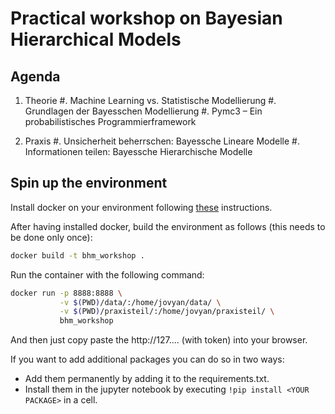 # Practical workshop on Bayesian Hierarchical Models

## Agenda

1. Theorie
    #. Machine Learning vs. Statistische Modellierung
    #. Grundlagen der Bayesschen Modellierung
    #. Pymc3 – Ein probabilistisches Programmierframework

2. Praxis
    #. Unsicherheit beherrschen: Bayessche Lineare Modelle
    #. Informationen teilen: Bayessche Hierarchische Modelle

## Spin up the environment

Install docker on your environment following [these](https://docs.docker.com/get-docker/) instructions.

After having installed docker, build the environment as follows (this needs to be done only once):

```bash
docker build -t bhm_workshop .
```

Run the container with the following command:

```bash
docker run -p 8888:8888 \
           -v $(PWD)/data/:/home/jovyan/data/ \
           -v $(PWD)/praxisteil/:/home/jovyan/praxisteil/ \
           bhm_workshop
```

And then just copy paste the http://127.... (with token) into your browser.

If you want to add additional packages you can do so in two ways:
- Add them permanently by adding it to the requirements.txt.
- Install them in the jupyter notebook by executing `!pip install <YOUR PACKAGE>` in a cell.